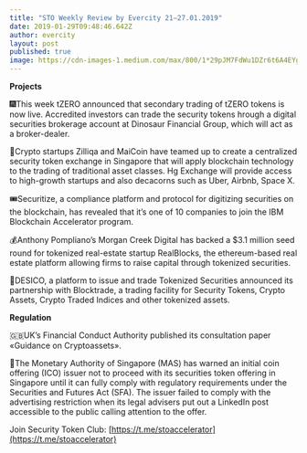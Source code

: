 ```yaml
---
title: "STO Weekly Review by Evercity 21–27.01.2019"
date: 2019-01-29T09:48:46.642Z
author: evercity
layout: post
published: true
image: https://cdn-images-1.medium.com/max/800/1*29pJM7FdWu1DZr6t6A4EYg.png
---
```


**Projects**

🎆This week tZERO announced that secondary trading of tZERO tokens is now live. Accredited investors can trade the security tokens hrough a digital securities brokerage account at Dinosaur Financial Group, which will act as a broker-dealer.

🎯Crypto startups Zilliqa and MaiCoin have teamed up to create a centralized security token exchange in Singapore that will apply blockchain technology to the trading of traditional asset classes. Hg Exchange will provide access to high-growth startups and also decacorns such as Uber, Airbnb, Space X.

🎟Securitize, a compliance platform and protocol for digitizing securities on the blockchain, has revealed that it’s one of 10 companies to join the IBM Blockchain Accelerator program.

💰Anthony Pompliano’s Morgan Creek Digital has backed a $3.1 million seed round for tokenized real-estate startup RealBlocks, the ethereum-based real estate platform allowing firms to raise capital through tokenized securities.

🤝DESICO, a platform to issue and trade Tokenized Securities announced its partnership with Blocktrade, a trading facility for Security Tokens, Crypto Assets, Crypto Traded Indices and other tokenized assets.

**Regulation**

🇬🇧UK’s Financial Conduct Authority published its consultation paper «Guidance on Cryptoassets».

🙊The Monetary Authority of Singapore (MAS) has warned an initial coin offering (ICO) issuer not to proceed with its securities token offering in Singapore until it can fully comply with regulatory requirements under the Securities and Futures Act (SFA). The issuer failed to comply with the advertising restriction when its legal advisers put out a LinkedIn post accessible to the public calling attention to the offer.

Join Security Token Club: [https://t.me/stoaccelerator](https://t.me/stoaccelerator)
